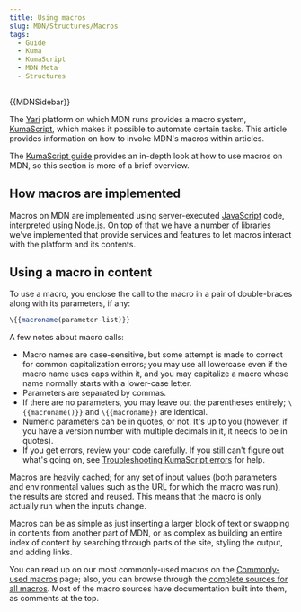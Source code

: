 ```yaml
---
title: Using macros
slug: MDN/Structures/Macros
tags:
  - Guide
  - Kuma
  - KumaScript
  - MDN Meta
  - Structures
---
```

{{MDNSidebar}}

The [Yari](/en-US/docs/MDN/Yari) platform on which MDN runs provides a macro system, [KumaScript](/en-US/docs/MDN/Tools/KumaScript), which makes it possible to automate certain tasks. This article provides information on how to invoke MDN's macros within articles.

The [KumaScript guide](/en-US/docs/MDN/Tools/KumaScript) provides an in-depth look at how to use macros on MDN, so this section is more of a brief overview.

## How macros are implemented

Macros on MDN are implemented using server-executed [JavaScript](/en-US/docs/Web/JavaScript) code, interpreted using [Node.js](https://nodejs.org/en/). On top of that we have a number of libraries we've implemented that provide services and features to let macros interact with the platform and its contents.

## Using a macro in content

To use a macro, you enclose the call to the macro in a pair of double-braces along with its parameters, if any:

```js
\{{macroname(parameter-list)}}
```

A few notes about macro calls:

- Macro names are case-sensitive, but some attempt is made to correct for common capitalization errors; you may use all lowercase even if the macro name uses caps within it, and you may capitalize a macro whose name normally starts with a lower-case letter.
- Parameters are separated by commas.
- If there are no parameters, you may leave out the parentheses entirely; `\{{macroname()}}` and `\{{macroname}}` are identical.
- Numeric parameters can be in quotes, or not. It's up to you (however, if you have a version number with multiple decimals in it, it needs to be in quotes).
- If you get errors, review your code carefully. If you still can't figure out what's going on, see [Troubleshooting KumaScript errors](/en-US/docs/MDN/Tools/KumaScript/Troubleshooting) for help.

Macros are heavily cached; for any set of input values (both parameters and environmental values such as the URL for which the macro was run), the results are stored and reused. This means that the macro is only actually run when the inputs change.

Macros can be as simple as just inserting a larger block of text or swapping in contents from another part of MDN, or as complex as building an entire index of content by searching through parts of the site, styling the output, and adding links.

You can read up on our most commonly-used macros on the [Commonly-used macros](/en-US/docs/MDN/Structures/Macros/Commonly-used_macros) page; also, you can browse through the [complete sources for all macros](https://github.com/mdn/yari/tree/main/kumascript/macros). Most of the macro sources have documentation built into them, as comments at the top.
